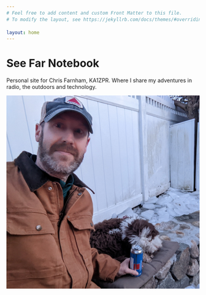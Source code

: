 ```yaml
---
# Feel free to add content and custom Front Matter to this file.
# To modify the layout, see https://jekyllrb.com/docs/themes/#overriding-theme-defaults

layout: home
---
```

# See Far Notebook

Personal site for Chris Farnham, KA1ZPR. Where I share my adventures in radio, the outdoors
and technology.

![Blog author outside in the winter near a firepit with his dog Daisy](chris_daisy.jpg "Enjoying the fire pit with Daisy")

